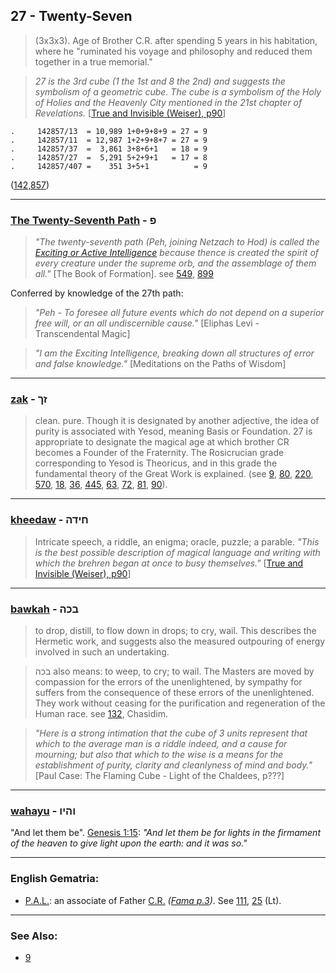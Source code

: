 ## 27 - Twenty-Seven
> (3x3x3). Age of Brother C.R. after spending 5 years in his habitation, where he "ruminated his voyage and philosophy and reduced them together in a true memorial."

> *27 is the 3rd cube (1 the 1st and 8 the 2nd) and suggests the symbolism of a geometric cube. The cube is a symbolism of the Holy of Holies and the Heavenly City mentioned in the 21st chapter of Revelations.* [[True and Invisible (Weiser), p90](https://archive.org/stream/PaulFosterCase-TheTrueAndInvisibleRosicrucianOrder4thEd-1985#page/n98)]

	.     142857/13  = 10,989 1+0+9+8+9 = 27 = 9
	.     142857/11  = 12,987 1+2+9+8+7 = 27 = 9
	.     142857/37  =  3,861 3+8+6+1   = 18 = 9
	.     142857/27  =  5,291 5+2+9+1   = 17 = 8
	.     142857/407 =    351 3+5+1          = 9

([142,857](https://en.wikipedia.org/wiki/142,857))

---

### [The Twenty-Seventh Path](/keys/P) - פ
> *"The twenty-seventh path (Peh, joining Netzach to Hod) is called the [Exciting or Active Intelligence](/keys/ShKL.MVRGSh) because thence is created the spirit of every creature under the supreme orb, and the assemblage of them all."* [The Book of Formation]. see [549](549), [899](899)

Conferred by knowledge of the 27th path:

> *"Peh - To foresee all future events which do not depend on a superior free will, or an all undiscernible cause."* [Eliphas Levi - Transcendental Magic]

> *"I am the Exciting Intelligence, breaking down all structures of error and false knowledge."* [Meditations on the Paths of Wisdom]


---

### [zak](/keys/ZK) - זך
> clean. pure. Though it is designated by another adjective, the idea of purity is associated with Yesod, meaning Basis or Foundation. 27 is appropriate to designate the magical age at which brother CR becomes a Founder of the Fraternity. The Rosicrucian grade corresponding to Yesod is Theoricus, and in this grade the fundamental theory of the Great Work is explained. (see [9](9), [80](80), [220](220), [570](570), [18](18), [36](36), [445](445), [63](63), [72](72), [81](81), [90](90)).

---

### [kheedaw](/keys/ChIDH) - חידה
> Intricate speech, a riddle, an enigma; oracle, puzzle; a parable. *"This is the best possible description of magical language and writing with which the brehren began at once to busy themselves."* [[True and Invisible (Weiser), p90](https://archive.org/stream/PaulFosterCase-TheTrueAndInvisibleRosicrucianOrder4thEd-1985#page/n98)]

---

### [bawkah](/keys/BKH) - בכה
> to drop, distill, to flow down in drops; to cry, wail. This describes the Hermetic work, and suggests also the measured outpouring of energy involved in such an undertaking.

> בכה also means: to weep, to cry; to wail. The Masters are moved by compassion for the errors of the unenlightened, by sympathy for suffers from the consequence of these errors of the unenlightened. They work without ceasing for the purification and regeneration of the Human race. see [132](132), Chasidim.

> *"Here is a strong intimation that the cube of 3 units represent that which to the average man is a riddle indeed, and a cause for mourning; but also that which to the wise is a means for the establishment of purity, clarity and cleanlyness of mind and body."* [Paul Case: The Flaming Cube - Light of the Chaldees, p???]

---

### [wahayu](/keys/VHIV) - והיו
"And let them be". [Genesis 1:15](http://biblehub.com/genesis/1-15.htm): *"And let them be for lights in the firmament of the heaven to give light upon the earth: and it was so."*

---

### English Gematria:

- [P.A.L.](/english?word=P.A.L.): an associate of Father [C.R.](/english?word=C.R.) *([Fama p.3](https://archive.org/stream/fameconfessionof00vaug#page/3))*. See [111](111), [25](25) (Lt).

---

### See Also:

- [9](9)
